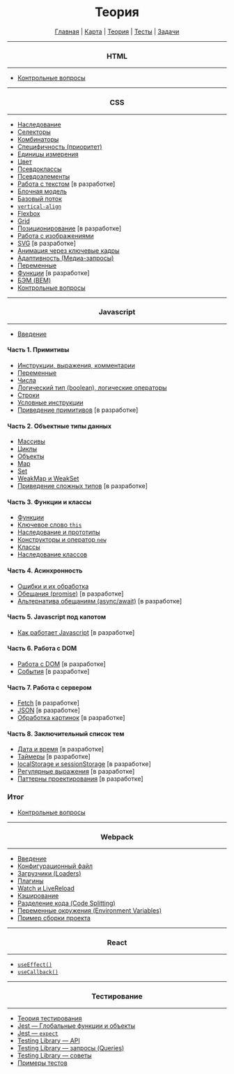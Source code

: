<div align="center">

# Теория

[Главная](https://github.com/dollaween/junior-roadmap/)
|
[Карта](/roadmap/README.md)
|
[Теория](/theory/README.md)
|
[Тесты](/tests/README.md)
|
[Задачи](/tasks/README.md)

</div>

---

<div align="center">

### HTML

</div>

---

- [Контрольные вопросы](./html/exam.md)

---

<div align="center">

### CSS

</div>

---

* [Наследование](./css/inheritance.md)
* [Селекторы](./css/selectors.md)
* [Комбинаторы](./css/combinators.md)
* [Специфичность (приоритет)](./css/specificity.md)
* [Единицы измерения](./css/units.md)
* [Цвет](./css/color.md)
* [Псевдоклассы](./css/pseudo-classes.md)
* [Псевдоэлементы](./css/pseudo-elements.md)
* [Работа с текстом](./css/text.md) [в разработке]
* [Блочная модель](./css/box-model.md)
* [Базовый поток](./css/flow.md)
* [`vertical-align`](./css/vertical-align.md)
* [Flexbox](./css/flexbox.md)
* [Grid](./css/grid.md)
* [Позиционирование](./css/position.md) [в разработке]
* [Работа с изображениями](./css/images.md)
* [SVG](./css/svg.md) [в разработке]
* [Анимация через ключевые кадры](./css/animation-keyframes.md)
* [Адаптивность (Медиа-запросы)](./css/media.md)
* [Переменные](./css/variables.md)
* [Функции](./css/functions.md) [в разработке]
* [БЭМ (BEM)](./css/bem.md)
* [Контрольные вопросы](./css/exam.md)

---

<div align="center">

### Javascript

</div>

---

* [Введение](./js/introduction.md)

#### Часть 1. Примитивы
* [Инструкции, выражения, комментарии](./js/statements.md)
* [Переменные](./js/variables.md)
* [Числа](./js/number.md)
* [Логический тип (boolean), логические операторы](./js/boolean.md)
* [Строки](./js/string.md)
* [Условные инструкции](./js/condition.md)
* [Приведение примитивов](./js/primitive-coercion.md) [в разработке]

#### Часть 2. Объектные типы данных
* [Массивы](./js/array.md)
* [Циклы](./js/loops.md)
* [Объекты](./js/object.md)
* [Map](./js/map.md)
* [Set](./js/set.md)
* [WeakMap и WeakSet](./js/weakmap-weakset.md)
* [Приведение сложных типов](./js/type-coercion.md) [в разработке]

#### Часть 3. Функции и классы
* [Функции](./js/function.md)
* [Ключевое слово `this`](./js/this.md)
* [Наследование и прототипы](./js/prototype.md)
* [Конструкторы и оператор `new`](./js/constructor.md)
* [Классы](./js/class.md)
* [Наследование классов](./js/class-inheritance.md)

#### Часть 4. Асинхронность
* [Ошибки и их обработка](./js/error.md)
* [Обещания (promise)](./js/promise.md) [в разработке]
* [Альтернатива обещаниям (async/await)](./js/async-await.md) [в разработке]

#### Часть 5. Javascript под капотом
* [Как работает Javascript](./js/how-it-works.md) [в разработке]

#### Часть 6. Работа с DOM
* [Работа с DOM](./js/dom.md) [в разработке]
* [События](./js/event.md) [в разработке]

#### Часть 7. Работа с сервером
* [Fetch](./js/fetch.md) [в разработке]
* [JSON](./js/json.md) [в разработке]
* [Обработка картинок](./js/file.md) [в разработке]

#### Часть 8. Заключительный список тем
* [Дата и время](./js/date.md) [в разработке]
* [Таймеры](./js/timer.md) [в разработке]
* [localStorage и sessionStorage](./js/local-storage.md) [в разработке]
* [Регулярные выражения](./js/regexp.md) [в разработке]
* [Паттерны проектирования](./js/pattern.md) [в разработке]

### Итог
* [Контрольные вопросы](./js/exam.md)

---

<div align="center">

### Webpack

</div>

---

* [Введение](./webpack/introduction.md)
* [Конфигурационный файл](./webpack/config.md)
* [Загрузчики (Loaders)](./webpack/loaders.md)
* [Плагины](./webpack/plugins.md)
* [Watch и LiveReload](./webpack/watch.md)
* [Кэширование](./webpack/caching.md)
* [Разделение кода (Code Splitting)](./webpack/code-splitting.md)
* [Переменные окружения (Environment Variables)](./webpack/environment.md)
* [Пример сборки проекта](./webpack/example.md)

---

<div align="center">

### React

</div>

---

* [`useEffect()`](./react/useEffect.md)
* [`useCallback()`](./react/useCallback.md)


---

<div align="center">

### Тестирование

</div>

---

* [Теория тестирования](./test/theory.md)
* [Jest — Глобальные функции и объекты](./test/jest-globals.md)
* [Jest — `expect`](./test/jest-expect.md)
* [Testing Library — API](./test/testing-library-api.md)
* [Testing Library — запросы (Queries)](./test/testing-library-queries.md)
* [Testing Library — советы](./test/testing-library-advices.md)
* [Примеры тестов](./test/examples.md)


